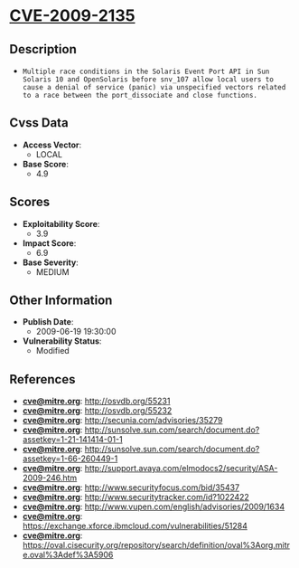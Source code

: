 
# [CVE-2009-2135](https://cve.mitre.org/cgi-bin/cvename.cgi?name=CVE-2009-2135)

## Description

- `Multiple race conditions in the Solaris Event Port API in Sun Solaris 10 and OpenSolaris before snv_107 allow local users to cause a denial of service (panic) via unspecified vectors related to a race between the port_dissociate and close functions.`

## Cvss Data

- **Access Vector**:
  - LOCAL
- **Base Score**:
  - 4.9

## Scores

- **Exploitability Score**:
  - 3.9
- **Impact Score**:
  - 6.9
- **Base Severity**:
  - MEDIUM

## Other Information

- **Publish Date**:
  - 2009-06-19 19:30:00
- **Vulnerability Status**:
  - Modified

## References

- **cve@mitre.org**: http://osvdb.org/55231
- **cve@mitre.org**: http://osvdb.org/55232
- **cve@mitre.org**: http://secunia.com/advisories/35279
- **cve@mitre.org**: http://sunsolve.sun.com/search/document.do?assetkey=1-21-141414-01-1
- **cve@mitre.org**: http://sunsolve.sun.com/search/document.do?assetkey=1-66-260449-1
- **cve@mitre.org**: http://support.avaya.com/elmodocs2/security/ASA-2009-246.htm
- **cve@mitre.org**: http://www.securityfocus.com/bid/35437
- **cve@mitre.org**: http://www.securitytracker.com/id?1022422
- **cve@mitre.org**: http://www.vupen.com/english/advisories/2009/1634
- **cve@mitre.org**: https://exchange.xforce.ibmcloud.com/vulnerabilities/51284
- **cve@mitre.org**: https://oval.cisecurity.org/repository/search/definition/oval%3Aorg.mitre.oval%3Adef%3A5906
